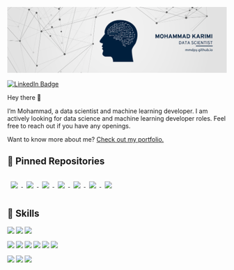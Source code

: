 [![Mohammad's GitHub Banner](./assets/link_ban.png
)](https://github.com/mmdpy/mmdpy)

[![LinkedIn Badge](https://img.shields.io/badge/LinkedIn-Profile-informational?style=flat&logo=linkedin&logoColor=white&color=0D76A8)](https://www.linkedin.com/in/mohammad-karimi-abdolmaleki/)

Hey there 👋

I’m Mohammad, a data scientist and machine learning developer. I am actively looking for data science and machine learning developer roles. Feel free to reach out if you have any openings.

Want to know more about me? [Check out my portfolio.](https://mmdpy.github.io/)

## 📌 Pinned Repositories

<a href="https://github.com/MMDPY/Commonsense-Validation-and-Explanation">
  <img align="center" style="margin:1rem 0.5rem" src="https://github-readme-stats-git-masterrstaa-rickstaa.vercel.app/api/pin/?username=mmdpy&repo=Commonsense-Validation-and-Explanation&title_color=ffffff&text_color=c9cacc&icon_color=4AB197&bg_color=1A2B34" />
</a>
<a href="https://github.com/MMDPY/Relation-Extraction-and-Classification">
  <img align="center" style="margin:1rem 0.5rem" src="https://github-readme-stats-git-masterrstaa-rickstaa.vercel.app/api/pin/?username=mmdpy&repo=Relation-Extraction-and-Classification&title_color=ffffff&text_color=c9cacc&icon_color=4AB197&bg_color=1A2B34" />
</a>
<a href="https://github.com/MMDPY/Neural-Representation-of-Words-within-Phrases">
  <img align="center" style="margin:1rem 0.5rem" src="https://github-readme-stats-git-masterrstaa-rickstaa.vercel.app/api/pin/?username=mmdpy&repo=Neural-Representation-of-Words-within-Phrases&title_color=ffffff&text_color=c9cacc&icon_color=4AB197&bg_color=1A2B34" />
</a>
<a href="https://github.com/MMDPY/Date-Recognition-with-Regular-Expressions">
  <img align="center" style="margin:1rem 0.5rem" src="https://github-readme-stats-git-masterrstaa-rickstaa.vercel.app/api/pin/?username=mmdpy&repo=Date-Recognition-with-Regular-Expressions&title_color=ffffff&text_color=c9cacc&icon_color=4AB197&bg_color=1A2B34" />
</a>
<a href="https://github.com/MMDPY/Language-Identification">
  <img align="center" style="margin:1rem 0.5rem" src="https://github-readme-stats-git-masterrstaa-rickstaa.vercel.app/api/pin/?username=mmdpy&repo=Language-Identification&title_color=ffffff&text_color=c9cacc&icon_color=4AB197&bg_color=1A2B34" />
</a>

<a href="https://github.com/MMDPY/POS-tagging">
  <img align="center" style="margin:1rem 0.5rem" src="https://github-readme-stats-git-masterrstaa-rickstaa.vercel.app/api/pin/?username=mmdpy&repo=POS-tagging&title_color=ffffff&text_color=c9cacc&icon_color=4AB197&bg_color=1A2B34" />
</a>

<a href="https://github.com/MMDPY/Grammar-Checker">
  <img align="center" style="margin:1rem 0.5rem" src="https://github-readme-stats-git-masterrstaa-rickstaa.vercel.app/api/pin/?username=mmdpy&repo=Grammar-Checker&title_color=ffffff&text_color=c9cacc&icon_color=4AB197&bg_color=1A2B34" />
</a>



## 💼 Skills


![](https://img.shields.io/badge/Code-Python-informational?style=flat&logo=Python&logoColor=white&color=4AB197)
![](https://img.shields.io/badge/Code-C++-informational?style=flat&logo=C&logoColor=white&color=4AB197)
![](https://img.shields.io/badge/Code-SQL-informational?style=flat&logo=MySQL&logoColor=white&color=4AB197)


![](https://img.shields.io/badge/Package-Tensorflow-informational?style=flat&logo=Tensorflow&logoColor=white&color=4AB197)
![](https://img.shields.io/badge/Package-Keras-informational?style=flat&logo=Keras&logoColor=white&color=4AB197)
![](https://img.shields.io/badge/Package-Pytorch-informational?style=flat&logo=Pytorch&logoColor=white&color=4AB197)
![](https://img.shields.io/badge/Package-HuggingFace-informational?style=flat&logo=HuggingFace&logoColor=white&color=4AB197)
![](https://img.shields.io/badge/Package-NLTK-informational?style=flat&logo=NLTK&logoColor=white&color=4AB197)
![](https://img.shields.io/badge/Package-Sklearn-informational?style=flat&logo=Sklearn&logoColor=white&color=4AB197)

![](https://img.shields.io/badge/Visualization-Tableau-informational?style=flat&logo=Tableau&logoColor=white&color=4AB197)
![](https://img.shields.io/badge/Visualization-Streamlit-informational?style=flat&logo=Streamlit&logoColor=white&color=4AB197)
![](https://img.shields.io/badge/Visualization-PowerBI-informational?style=flat&logo=PowerBI&logoColor=white&color=4AB197)

